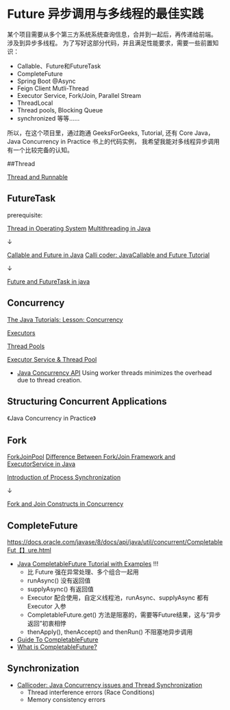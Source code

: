 # Future 异步调用与多线程的最佳实践

某个项目需要从多个第三方系统系统查询信息，合并到一起后，再传递给前端。
涉及到异步多线程。
为了写好这部分代码，并且满足性能要求，需要一些前置知识：
- Callable、Future和FutureTask
- CompleteFuture
- Spring Boot @Async
- Feign Client Mutli-Thread
- Executor Service, Fork/Join, Parallel Stream
- ThreadLocal
- Thread pools, Blocking Queue
- synchronized
等等……

所以，在这个项目里，通过跑通 GeeksForGeeks, Tutorial, 还有 Core Java，Java Concurrency in Practice 书上的代码实例，
我希望我能对多线程异步调用有一个比较完备的认知。

##Thread

[Thread and Runnable](https://www.callicoder.com/java-multithreading-thread-and-runnable-tutorial/)

## FutureTask


prerequisite:

[Thread in Operating System](https://www.geeksforgeeks.org/thread-in-operating-system/)
[Multithreading in Java](https://www.geeksforgeeks.org/multithreading-in-java/)

↓

[Callable and Future in Java](https://www.geeksforgeeks.org/callable-future-java/)
[Calli coder: JavaCallable and Future Tutorial](https://www.callicoder.com/java-callable-and-future-tutorial/)

↓

[Future and FutureTask in java](https://www.geeksforgeeks.org/future-and-futuretask-in-java/?ref=gcse)


## Concurrency

[The Java Tutorials: Lesson: Concurrency](https://docs.oracle.com/javase/tutorial/essential/concurrency/index.html)

[Executors](https://docs.oracle.com/javase/tutorial/essential/concurrency/executors.html)

[Thread Pools](https://docs.oracle.com/javase/tutorial/essential/concurrency/pools.html)

[Executor Service & Thread Pool](https://www.callicoder.com/java-executor-service-and-thread-pool-tutorial/)
- [Java Concurrency API](https://docs.oracle.com/javase/8/docs/api/java/util/concurrent/package-summary.html)
Using worker threads minimizes the overhead due to thread creation.

## Structuring Concurrent Applications

《Java Concurrency in Practice》

## Fork

[ForkJoinPool](https://www.geeksforgeeks.org/forkjoinpool-class-in-java-with-examples/)
[Difference Between Fork/Join Framework and ExecutorService in Java](https://www.geeksforgeeks.org/difference-between-fork-join-framework-and-executorservice-in-java/)

[Introduction of Process Synchronization](https://www.geeksforgeeks.org/introduction-of-process-synchronization/)

↓
 
[Fork and Join Constructs in Concurrency](https://www.geeksforgeeks.org/fork-and-join-constructs-in-concurrency/)


## CompleteFuture

https://docs.oracle.com/javase/8/docs/api/java/util/concurrent/CompletableFut【】ure.html

- [Java CompletableFuture Tutorial with Examples](https://www.callicoder.com/java-8-completablefuture-tutorial/) !!!
  - 比 Future 强在异常处理、多个组合一起用 
  - runAsync() 没有返回值
  - supplyAsync() 有返回值
  - Executor 配合使用，自定义线程池，runAsync、supplyAsync 都有 Executor 入参
  - CompletableFuture.get() 方法是阻塞的，需要等Future结果，这与“异步返回”初衷相悖
  - thenApply(), thenAccept() and thenRun() 不阻塞地异步调用
- [Guide To CompletableFuture](https://www.baeldung.com/java-completablefuture)
- [What is CompletableFuture?](https://www.javatpoint.com/completablefuture-in-java)

## Synchronization
- [Callicoder: Java Concurrency issues and Thread Synchronization](https://www.callicoder.com/java-concurrency-issues-and-thread-synchronization/)
  - Thread interference errors (Race Conditions)
  - Memory consistency errors